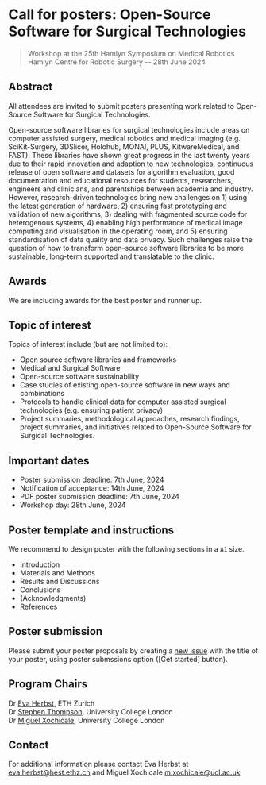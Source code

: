 # Call for posters: Open-Source Software for Surgical Technologies
> Workshop at the 25th Hamlyn Symposium on Medical Robotics     
> Hamlyn Centre for Robotic Surgery -- 28th June 2024

## Abstract
All attendees are invited to submit posters presenting work related to Open-Source Software for Surgical Technologies.

Open-source software libraries for surgical technologies include areas on computer assisted surgery, medical robotics and medical imaging (e.g. SciKit-Surgery, 3DSlicer, Holohub, MONAI, PLUS, KitwareMedical, and FAST). These libraries have shown great progress in the last twenty years due to their rapid innovation and adaption to new technologies, continuous release of open software and datasets for algorithm evaluation, good documentation and educational resources for students, researchers, engineers and clinicians, and parentships between academia and industry. However, research-driven technologies bring new challenges on 1) using the latest generation of hardware, 2) ensuring fast prototyping and validation of new algorithms, 3) dealing with fragmented source code for heterogenous systems, 4) enabling high performance of medical image computing and visualisation in the operating room, and 5) ensuring standardisation of data quality and data privacy. Such challenges raise the question of how to transform open-source software libraries to be more sustainable, long-term supported and translatable to the clinic. 

## Awards
We are including awards for the best poster and runner up.

## Topic of interest
Topics of interest include (but are not limited to):
* Open source software libraries and frameworks
* Medical and Surgical Software
* Open-source software sustainability
* Case studies of existing open-source software in new ways and combinations
* Protocols to handle clinical data for computer assisted surgical technologies (e.g. ensuring patient privacy)
* Project summaries, methodological approaches, research findings, project summaries, and initiatives related to Open-Source Software for Surgical Technologies.


## Important dates
* Poster submission deadline: 7th June, 2024
* Notification of acceptance: 14th June, 2024
* PDF poster submission deadline: 7th June, 2024
* Workshop day: 28th June, 2024

## Poster template and instructions
We recommend to design poster with the following sections in a `A1` size. 
* Introduction
* Materials and Methods
* Results and Discussions
* Conclusions
* (Acknowledgments)
* References

## Poster submission
Please submit your poster proposals by creating a [new issue](https://github.com/oss-for-surgtech/workshop-hamlyn2024/issues/new/choose) with the title of your poster, using poster submssions option ([Get started] button).

## Program Chairs
Dr [Eva Herbst](https://evaherbst.github.io/personal_website/), ETH Zurich   
Dr [Stephen Thompson](https://mxochicale.github.io/), University College London   
Dr [Miguel Xochicale](https://mxochicale.github.io/), University College London    

## Contact 
For additional information please contact Eva Herbst at eva.herbst@hest.ethz.ch and Miguel Xochicale m.xochicale@ucl.ac.uk

